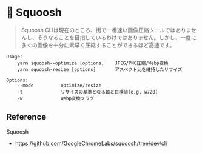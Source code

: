 # 🧬 Squoosh

>Squoosh CLIは現在のところ、街で一番速い画像圧縮ツールではありませんし、そうなることを目指しているわけではありません。しかし、一度に多くの画像を十分に素早く圧縮することができるほど高速です。

```shell
Usage:
    yarn squoosh--optimize [options]    JPEG/PNG圧縮/Webp変換
    yarn squoosh-resize [options]       アスペクト比を維持したリサイズ

Options:
    --mode          optimize/resize
    -t              リサイズの基準となる軸と目標値(e.g. w720)
    -w              Webp変換フラグ
```

## Reference

Squoosh

- <https://github.com/GoogleChromeLabs/squoosh/tree/dev/cli>
